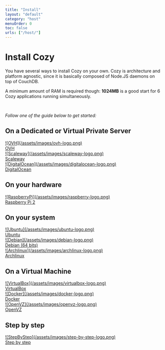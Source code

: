 ```yaml
---
title: "Install"
layout: "default"
category: "host"
menuOrder: 0
toc: false
urls: ["/host/"]
---
```



# Install Cozy

You have several ways to install Cozy on your own. Cozy is architecture and platform agnostic, since it is basically composed of Node.JS daemons on top of CouchDB.

A minimum amount of RAM is required though: **1024MB** is a good start for 6 Cozy applications running simultaneously.

<br>

*Follow one of the guide below to get started:*

## On a Dedicated or Virtual Private Server

<div class="install-logo">

  <a href="install-on-ovh.html">
    ![OVH](/assets/images/ovh-logo.png)<div class="label">OVH</div>
  </a>

  <a href="install-on-scaleway.html">
    ![Scaleway](/assets/images/scaleway-logo.png)
    <div class="label">Scaleway</div>
  </a>

  <a href="install-on-digitalocean.html">
    ![DigitalOcean](/assets/images/digitalocean-logo.png)
    <div class="label">DigitalOcean</div>
  </a>
</div>


## On your hardware

<div class="install-logo">
  <a href="install-on-raspberry.html">
    ![RaspberryPi](/assets/images/raspberry-logo.png)<div class="label">Raspberry Pi 2</div>
  </a>
</div>


## On your system

<div class="install-logo">
  <a href="install-on-ubuntu.html">
    ![Ubuntu](/assets/images/ubuntu-logo.png)<div class="label">Ubuntu</div>
  </a>
  <a href="install-on-debian.html">
    ![Debian](/assets/images/debian-logo.png)<div class="label">Debian (64 bits)</div>
  </a>
  <a href="install-on-archlinux.html">
    ![Archlinux](/assets/images/archlinux-logo.png)<div class="label">Archlinux</div>
  </a>
</div>


## On a Virtual Machine

<div class="install-logo">
  <a href="install-on-virtualbox.html">
    ![VirtualBox](/assets/images/virtualbox-logo.png)<div class="label">VirtualBox</div>
  </a>
  <a href="install-on-docker.html">
    ![Docker](/assets/images/docker-logo.png)<div class="label">Docker</div>
  </a>
  <a href="install-on-openvz.html">
    ![OpenVZ](/assets/images/openvz-logo.png)<div class="label">OpenVZ</div>
  </a>
</div>

## Step by step

<div class="install-logo">
  <a href="install-step-by-step.html">
    ![StepByStep](/assets/images/step-by-step-logo.png)<div class="label">Step by step</div>
  </a>
</div>

</form>

